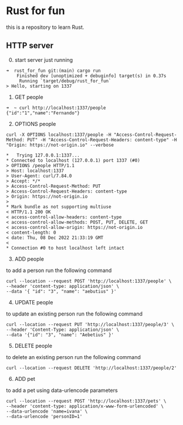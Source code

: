 # Rust for fun

this is a repository to learn Rust.

## HTTP server

0. start server just running

```shell
➜  rust_for_fun git:(main) cargo run
    Finished dev [unoptimized + debuginfo] target(s) in 0.37s
     Running `target/debug/rust_for_fun`
> Hello, starting on 1337
```

1. GET people

```shell
➜  ~ curl http://localhost:1337/people
{"id":"1","name":"Fernando"}
```

2. OPTIONS people

```shell
curl -X OPTIONS localhost:1337/people -H "Access-Control-Request-Method: PUT" -H "Access-Control-Request-Headers: content-type" -H "Origin: https://not-origin.io" --verbose

*   Trying 127.0.0.1:1337...
* Connected to localhost (127.0.0.1) port 1337 (#0)
> OPTIONS /people HTTP/1.1
> Host: localhost:1337
> User-Agent: curl/7.84.0
> Accept: */*
> Access-Control-Request-Method: PUT
> Access-Control-Request-Headers: content-type
> Origin: https://not-origin.io
>
* Mark bundle as not supporting multiuse
< HTTP/1.1 200 OK
< access-control-allow-headers: content-type
< access-control-allow-methods: POST, PUT, DELETE, GET
< access-control-allow-origin: https://not-origin.io
< content-length: 0
< date: Thu, 08 Dec 2022 21:33:19 GMT
<
* Connection #0 to host localhost left intact
```

3. ADD people

to add a person run the following command

```shell
curl --location --request POST 'http://localhost:1337/people' \
--header 'content-type: application/json' \
--data '{ "id": "3", "name": "aebutius" }'
```

4. UPDATE people

to update an existing person run the following command

```shell
curl --location --request PUT 'http://localhost:1337/people/3' \
--header 'Content-Type: application/json' \
--data '{"id": "3", "name": "Aebetius" }'
```

5. DELETE people

to delete an existing person run the following command

```shell
curl --location --request DELETE 'http://localhost:1337/people/2'
```

6. ADD pet

to add a pet using data-urlencode parameters

```shell
curl --location --request POST 'http://localhost:1337/pets' \
--header 'content-type: application/x-www-form-urlencoded' \
--data-urlencode 'name=ivana' \
--data-urlencode 'personID=1'
```
